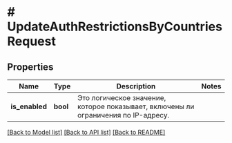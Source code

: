 # # UpdateAuthRestrictionsByCountriesRequest

## Properties

Name | Type | Description | Notes
------------ | ------------- | ------------- | -------------
**is_enabled** | **bool** | Это логическое значение, которое показывает, включены ли ограничения по IP-адресу. |

[[Back to Model list]](../../README.md#models) [[Back to API list]](../../README.md#endpoints) [[Back to README]](../../README.md)
